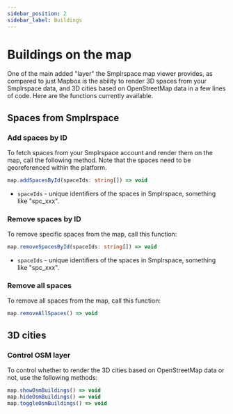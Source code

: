 ```yaml
---
sidebar_position: 2
sidebar_label: Buildings
---
```


# Buildings on the map

One of the main added "layer" the Smplrspace map viewer provides, as compared to just Mapbox is the ability to render 3D spaces from your Smplrspace data, and 3D cities based on OpenStreetMap data in a few lines of code. Here are the functions currently available.

## Spaces from Smplrspace

### Add spaces by ID

To fetch spaces from your Smplrspace account and render them on the map, call the following method. Note that the spaces need to be georeferenced within the platform.

```ts
map.addSpacesById(spaceIds: string[]) => void
```

- `spaceIds` - unique identifiers of the spaces in Smplrspace, something like "spc_xxx".

### Remove spaces by ID

To remove specific spaces from the map, call this function:

```ts
map.removeSpacesById(spaceIds: string[]) => void
```

- `spaceIds` - unique identifiers of the spaces in Smplrspace, something like "spc_xxx".

### Remove all spaces

To remove all spaces from the map, call this function:

```ts
map.removeAllSpaces() => void
```

## 3D cities

### Control OSM layer

To control whether to render the 3D cities based on OpenStreetMap data or not, use the following methods:

```ts
map.showOsmBuildings() => void
map.hideOsmBuildings() => void
map.toggleOsmBuildings() => void
```
